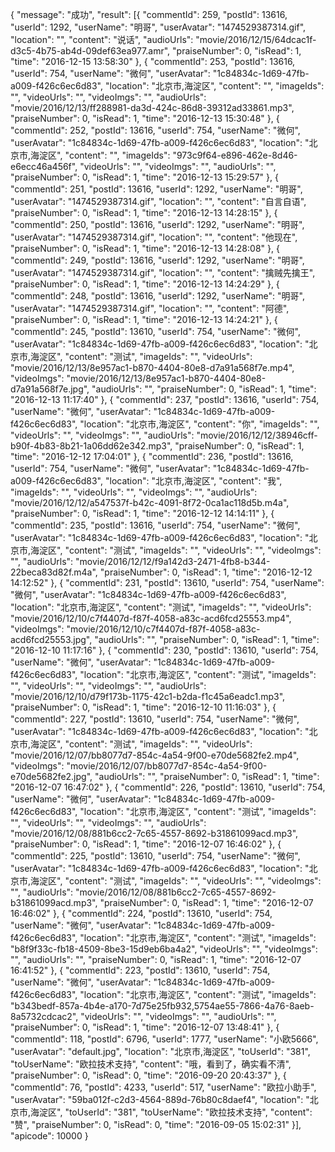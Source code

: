 {
	"message": "成功",
	"result": [{
		"commentId": 259,
		"postId": 13616,
		"userId": 1292,
		"userName": "明哥",
		"userAvatar": "1474529387314.gif",
		"location": "",
		"content": "说话",
		"audioUrls": "movie/2016/12/15/64dcac1f-d3c5-4b75-ab4d-09def63ea977.amr",
		"praiseNumber": 0,
		"isRead": 1,
		"time": "2016-12-15 13:58:30"
	}, {
		"commentId": 253,
		"postId": 13616,
		"userId": 754,
		"userName": "微何",
		"userAvatar": "1c84834c-1d69-47fb-a009-f426c6ec6d83",
		"location": "北京市,海淀区",
		"content": "",
		"imageIds": "",
		"videoUrls": "",
		"videoImgs": "",
		"audioUrls": "movie/2016/12/13/ff288981-da3d-424c-86d8-39312ad33861.mp3",
		"praiseNumber": 0,
		"isRead": 1,
		"time": "2016-12-13 15:30:48"
	}, {
		"commentId": 252,
		"postId": 13616,
		"userId": 754,
		"userName": "微何",
		"userAvatar": "1c84834c-1d69-47fb-a009-f426c6ec6d83",
		"location": "北京市,海淀区",
		"content": "",
		"imageIds": "973c9f64-e896-462e-8d46-e6ecc46a456f",
		"videoUrls": "",
		"videoImgs": "",
		"audioUrls": "",
		"praiseNumber": 0,
		"isRead": 1,
		"time": "2016-12-13 15:29:57"
	}, {
		"commentId": 251,
		"postId": 13616,
		"userId": 1292,
		"userName": "明哥",
		"userAvatar": "1474529387314.gif",
		"location": "",
		"content": "自言自语",
		"praiseNumber": 0,
		"isRead": 1,
		"time": "2016-12-13 14:28:15"
	}, {
		"commentId": 250,
		"postId": 13616,
		"userId": 1292,
		"userName": "明哥",
		"userAvatar": "1474529387314.gif",
		"location": "",
		"content": "他现在",
		"praiseNumber": 0,
		"isRead": 1,
		"time": "2016-12-13 14:28:08"
	}, {
		"commentId": 249,
		"postId": 13616,
		"userId": 1292,
		"userName": "明哥",
		"userAvatar": "1474529387314.gif",
		"location": "",
		"content": "擒贼先擒王",
		"praiseNumber": 0,
		"isRead": 1,
		"time": "2016-12-13 14:24:29"
	}, {
		"commentId": 248,
		"postId": 13616,
		"userId": 1292,
		"userName": "明哥",
		"userAvatar": "1474529387314.gif",
		"location": "",
		"content": "阿德",
		"praiseNumber": 0,
		"isRead": 1,
		"time": "2016-12-13 14:24:21"
	}, {
		"commentId": 245,
		"postId": 13610,
		"userId": 754,
		"userName": "微何",
		"userAvatar": "1c84834c-1d69-47fb-a009-f426c6ec6d83",
		"location": "北京市,海淀区",
		"content": "测试",
		"imageIds": "",
		"videoUrls": "movie/2016/12/13/8e957ac1-b870-4404-80e8-d7a91a568f7e.mp4",
		"videoImgs": "movie/2016/12/13/8e957ac1-b870-4404-80e8-d7a91a568f7e.jpg",
		"audioUrls": "",
		"praiseNumber": 0,
		"isRead": 1,
		"time": "2016-12-13 11:17:40"
	}, {
		"commentId": 237,
		"postId": 13616,
		"userId": 754,
		"userName": "微何",
		"userAvatar": "1c84834c-1d69-47fb-a009-f426c6ec6d83",
		"location": "北京市,海淀区",
		"content": "你",
		"imageIds": "",
		"videoUrls": "",
		"videoImgs": "",
		"audioUrls": "movie/2016/12/12/38946cff-b90f-4b83-8b21-1a06dd62e342.mp3",
		"praiseNumber": 0,
		"isRead": 1,
		"time": "2016-12-12 17:04:01"
	}, {
		"commentId": 236,
		"postId": 13616,
		"userId": 754,
		"userName": "微何",
		"userAvatar": "1c84834c-1d69-47fb-a009-f426c6ec6d83",
		"location": "北京市,海淀区",
		"content": "我",
		"imageIds": "",
		"videoUrls": "",
		"videoImgs": "",
		"audioUrls": "movie/2016/12/12/a547537f-b42c-4091-8f72-0ca1ac118d5b.m4a",
		"praiseNumber": 0,
		"isRead": 1,
		"time": "2016-12-12 14:14:11"
	}, {
		"commentId": 235,
		"postId": 13616,
		"userId": 754,
		"userName": "微何",
		"userAvatar": "1c84834c-1d69-47fb-a009-f426c6ec6d83",
		"location": "北京市,海淀区",
		"content": "测试",
		"imageIds": "",
		"videoUrls": "",
		"videoImgs": "",
		"audioUrls": "movie/2016/12/12/f9a142d3-2471-4fb8-b344-22beca83d82f.m4a",
		"praiseNumber": 0,
		"isRead": 1,
		"time": "2016-12-12 14:12:52"
	}, {
		"commentId": 231,
		"postId": 13610,
		"userId": 754,
		"userName": "微何",
		"userAvatar": "1c84834c-1d69-47fb-a009-f426c6ec6d83",
		"location": "北京市,海淀区",
		"content": "测试",
		"imageIds": "",
		"videoUrls": "movie/2016/12/10/c7f4407d-f87f-4058-a83c-acd6fcd25553.mp4",
		"videoImgs": "movie/2016/12/10/c7f4407d-f87f-4058-a83c-acd6fcd25553.jpg",
		"audioUrls": "",
		"praiseNumber": 0,
		"isRead": 1,
		"time": "2016-12-10 11:17:16"
	}, {
		"commentId": 230,
		"postId": 13610,
		"userId": 754,
		"userName": "微何",
		"userAvatar": "1c84834c-1d69-47fb-a009-f426c6ec6d83",
		"location": "北京市,海淀区",
		"content": "测试",
		"imageIds": "",
		"videoUrls": "",
		"videoImgs": "",
		"audioUrls": "movie/2016/12/10/d79f173b-1175-42c1-b2da-f1c45a6eadc1.mp3",
		"praiseNumber": 0,
		"isRead": 1,
		"time": "2016-12-10 11:16:03"
	}, {
		"commentId": 227,
		"postId": 13610,
		"userId": 754,
		"userName": "微何",
		"userAvatar": "1c84834c-1d69-47fb-a009-f426c6ec6d83",
		"location": "北京市,海淀区",
		"content": "测试",
		"imageIds": "",
		"videoUrls": "movie/2016/12/07/bb8077d7-854c-4a54-9f00-e70de5682fe2.mp4",
		"videoImgs": "movie/2016/12/07/bb8077d7-854c-4a54-9f00-e70de5682fe2.jpg",
		"audioUrls": "",
		"praiseNumber": 0,
		"isRead": 1,
		"time": "2016-12-07 16:47:02"
	}, {
		"commentId": 226,
		"postId": 13610,
		"userId": 754,
		"userName": "微何",
		"userAvatar": "1c84834c-1d69-47fb-a009-f426c6ec6d83",
		"location": "北京市,海淀区",
		"content": "测试",
		"imageIds": "",
		"videoUrls": "",
		"videoImgs": "",
		"audioUrls": "movie/2016/12/08/881b6cc2-7c65-4557-8692-b31861099acd.mp3",
		"praiseNumber": 0,
		"isRead": 1,
		"time": "2016-12-07 16:46:02"
	}, {
		"commentId": 225,
		"postId": 13610,
		"userId": 754,
		"userName": "微何",
		"userAvatar": "1c84834c-1d69-47fb-a009-f426c6ec6d83",
		"location": "北京市,海淀区",
		"content": "测试",
		"imageIds": "",
		"videoUrls": "",
		"videoImgs": "",
		"audioUrls": "movie/2016/12/08/881b6cc2-7c65-4557-8692-b31861099acd.mp3",
		"praiseNumber": 0,
		"isRead": 1,
		"time": "2016-12-07 16:46:02"
	}, {
		"commentId": 224,
		"postId": 13610,
		"userId": 754,
		"userName": "微何",
		"userAvatar": "1c84834c-1d69-47fb-a009-f426c6ec6d83",
		"location": "北京市,海淀区",
		"content": "测试",
		"imageIds": "b8f9f33c-fb18-4509-8be3-15d9eb6ba4a2",
		"videoUrls": "",
		"videoImgs": "",
		"audioUrls": "",
		"praiseNumber": 0,
		"isRead": 1,
		"time": "2016-12-07 16:41:52"
	}, {
		"commentId": 223,
		"postId": 13610,
		"userId": 754,
		"userName": "微何",
		"userAvatar": "1c84834c-1d69-47fb-a009-f426c6ec6d83",
		"location": "北京市,海淀区",
		"content": "测试",
		"imageIds": "b343bedf-857a-4b4e-a170-7d75e25fb932,5754ae55-7866-4a76-8aeb-8a5732cdcac2",
		"videoUrls": "",
		"videoImgs": "",
		"audioUrls": "",
		"praiseNumber": 0,
		"isRead": 1,
		"time": "2016-12-07 13:48:41"
	}, {
		"commentId": 118,
		"postId": 6796,
		"userId": 1777,
		"userName": "小欧5666",
		"userAvatar": "default.jpg",
		"location": "北京市,海淀区",
		"toUserId": "381",
		"toUserName": "欧拉技术支持",
		"content": "哦，看到了，确实看不清",
		"praiseNumber": 0,
		"isRead": 0,
		"time": "2016-09-20 20:43:37"
	}, {
		"commentId": 76,
		"postId": 4233,
		"userId": 517,
		"userName": "欧拉小助手",
		"userAvatar": "59ba012f-c2d3-4564-889d-76b80c8daef4",
		"location": "北京市,海淀区",
		"toUserId": "381",
		"toUserName": "欧拉技术支持",
		"content": "赞",
		"praiseNumber": 0,
		"isRead": 0,
		"time": "2016-09-05 15:02:31"
	}],
	"apicode": 10000
}

